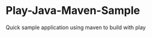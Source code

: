 Play-Java-Maven-Sample
======================

Quick sample application using maven to build with play
